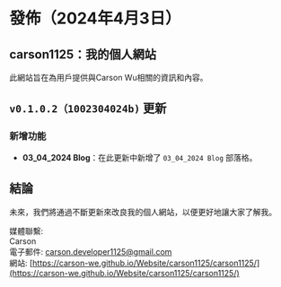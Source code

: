 # 發佈（2024年4月3日）

## carson1125：我的個人網站
此網站旨在為用戶提供與Carson Wu相關的資訊和內容。

## `v0.1.0.2（1002304024b)` 更新

### 新增功能
- **03_04_2024 Blog**：在此更新中新增了 `03_04_2024 Blog` 部落格。

## 結論
未來，我們將通過不斷更新來改良我的個人網站，以便更好地讓大家了解我。

媒體聯繫:<br>
Carson<br>
電子郵件: [carson.developer1125@gmail.com](mailto:carson.developer1125@gmail.com)<br>
網站: [https://carson-we.github.io/Website/carson1125/carson1125/](https://carson-we.github.io/Website/carson1125/carson1125/)
